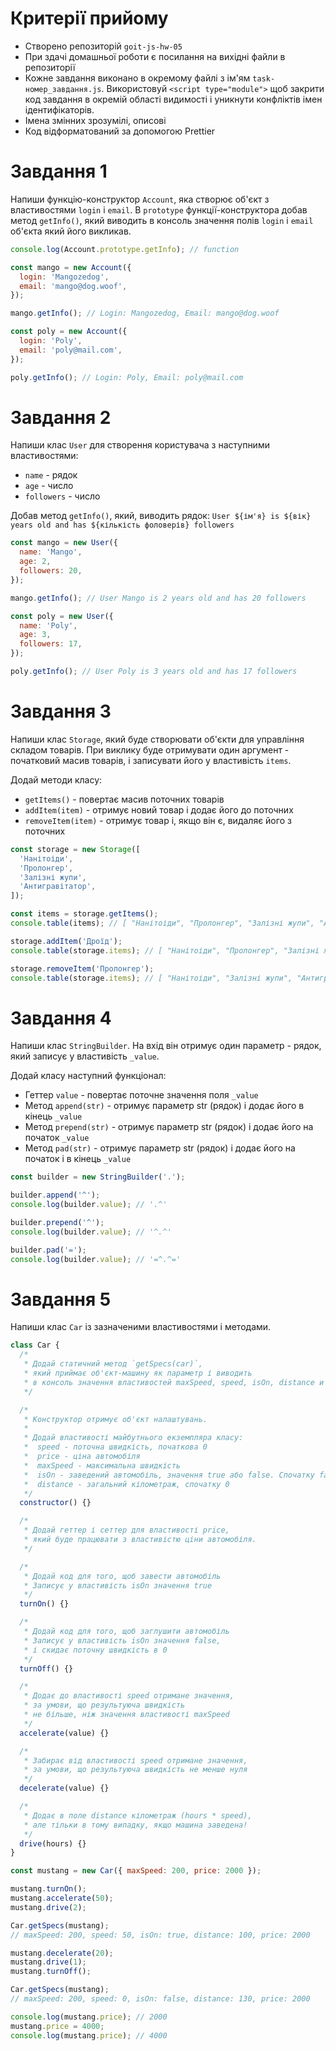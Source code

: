 

# Критерії прийому

- Створено репозиторій `goit-js-hw-05`
- При здачі домашньої роботи є посилання на вихідні файли в репозиторії
- Кожне завдання виконано в окремому файлі з ім'ям `task-номер_завдання.js`.
  Використовуй `<script type="module">` щоб закрити код завдання в окремій
  області видимості і уникнути конфліктів імен ідентифікаторів.
- Імена змінних зрозумілі, описові
- Код відформатований за допомогою Prettier

# Завдання 1

Напиши функцію-конструктор `Account`, яка створює об'єкт з властивостями `login`
і `email`. В `prototype` функції-конструктора добав метод `getInfo()`, який
виводить в консоль значення полів `login` і `email` об'єкта який його викликав.

```js
console.log(Account.prototype.getInfo); // function

const mango = new Account({
  login: 'Mangozedog',
  email: 'mango@dog.woof',
});

mango.getInfo(); // Login: Mangozedog, Email: mango@dog.woof

const poly = new Account({
  login: 'Poly',
  email: 'poly@mail.com',
});

poly.getInfo(); // Login: Poly, Email: poly@mail.com
```

# Завдання 2

Напиши клас `User` для створення користувача з наступними властивостями:

- `name` - рядок
- `age` - число
- `followers` - число

Добав метод `getInfo()`, який, виводить рядок:
`User ${ім'я} is ${вік} years old and has ${кількість фоловерів} followers`

```js
const mango = new User({
  name: 'Mango',
  age: 2,
  followers: 20,
});

mango.getInfo(); // User Mango is 2 years old and has 20 followers

const poly = new User({
  name: 'Poly',
  age: 3,
  followers: 17,
});

poly.getInfo(); // User Poly is 3 years old and has 17 followers
```

# Завдання 3

Напиши клас `Storage`, який буде створювати об'єкти для управління складом
товарів. При виклику буде отримувати один аргумент - початковий масив товарів, і
записувати його у властивість `items`.

Додай методи класу:

- `getItems()` - повертає масив поточних товарів
- `addItem(item)` - отримує новий товар і додає його до поточних
- `removeItem(item)` - отримує товар і, якщо він є, видаляє його з поточних

```js
const storage = new Storage([
  'Нанітоіди',
  'Пролонгер',
  'Залізні жупи',
  'Антигравітатор',
]);

const items = storage.getItems();
console.table(items); // [ "Нанітоіди", "Пролонгер", "Залізні жупи", "Антигравітатор" ]

storage.addItem('Дроїд');
console.table(storage.items); // [ "Нанітоіди", "Пролонгер", "Залізні жупи", "Антигравітатор", "Дроїд" ]

storage.removeItem('Пролонгер');
console.table(storage.items); // [ "Нанітоіди", "Залізні жупи", "Антигравітатор", "Дроїд" ]
```

# Завдання 4

Напиши клас `StringBuilder`. На вхід він отримує один параметр - рядок,
який записує у властивість `_value`.

Додай класу наступний функціонал:

- Геттер `value` - повертає поточне значення поля `_value`
- Метод `append(str)` - отримує параметр str (рядок) і додає його в кінець
  `_value`
- Метод `prepend(str)` - отримує параметр str (рядок) і додає його на початок
  `_value`
- Метод `pad(str)` - отримує параметр str (рядок) і додає його на початок і в кінець `_value`

```js
const builder = new StringBuilder('.');

builder.append('^');
console.log(builder.value); // '.^'

builder.prepend('^');
console.log(builder.value); // '^.^'

builder.pad('=');
console.log(builder.value); // '=^.^='
```

# Завдання 5

Напиши клас `Car` із зазначеними властивостями і методами.

```js
class Car {
  /*
   * Додай статичний метод `getSpecs(car)`,
   * який приймає об'єкт-машину як параметр і виводить
   * в консоль значення властивостей maxSpeed, speed, isOn, distance и price.
   */

  /*
   * Конструктор отримує об'єкт налаштувань.
   *
   * Додай властивості майбутнього екземпляра класу:
   *  speed - поточна швидкість, початкова 0
   *  price - ціна автомобіля
   *  maxSpeed - максимальна швидкість
   *  isOn - заведений автомобіль, значення true або false. Спочатку false
   *  distance - загальний кілометраж, спочатку 0
   */
  constructor() {}

  /*
   * Додай геттер і сеттер для властивості price,
   * який буде працювати з властивістю ціни автомобіля.
   */

  /*
   * Додай код для того, щоб завести автомобіль
   * Записує у властивість isOn значення true
   */
  turnOn() {}

  /*
   * Додай код для того, щоб заглушити автомобіль
   * Записує у властивість isOn значення false,
   * і скидає поточну швидкість в 0
   */
  turnOff() {}

  /*
   * Додає до властивості speed отримане значення,
   * за умови, що результуюча швидкість
   * не більше, ніж значення властивості maxSpeed
   */
  accelerate(value) {}

  /*
   * Забирає від властивості speed отримане значення,
   * за умови, що результуюча швидкість не менше нуля
   */
  decelerate(value) {}

  /*
   * Додає в поле distance кілометраж (hours * speed),
   * але тільки в тому випадку, якщо машина заведена!
   */
  drive(hours) {}
}

const mustang = new Car({ maxSpeed: 200, price: 2000 });

mustang.turnOn();
mustang.accelerate(50);
mustang.drive(2);

Car.getSpecs(mustang);
// maxSpeed: 200, speed: 50, isOn: true, distance: 100, price: 2000

mustang.decelerate(20);
mustang.drive(1);
mustang.turnOff();

Car.getSpecs(mustang);
// maxSpeed: 200, speed: 0, isOn: false, distance: 130, price: 2000

console.log(mustang.price); // 2000
mustang.price = 4000;
console.log(mustang.price); // 4000
```
